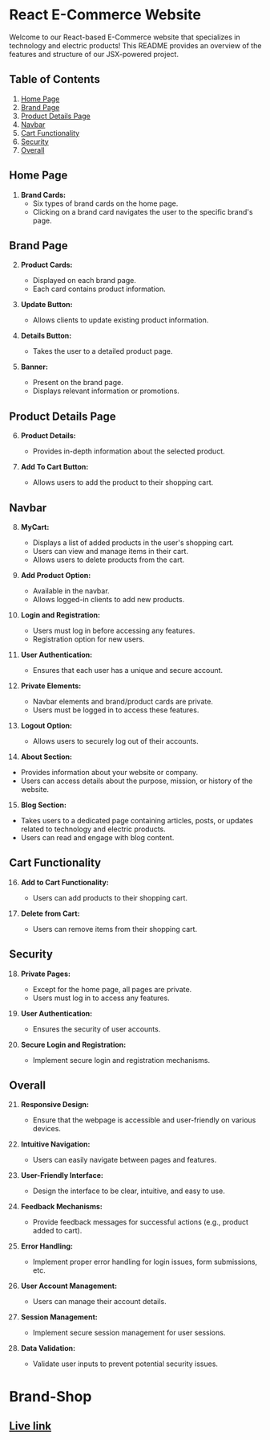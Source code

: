 # React E-Commerce Website

Welcome to our React-based E-Commerce website that specializes in technology and electric products! This README provides an overview of the features and structure of our JSX-powered project.

## Table of Contents

1. [Home Page](#home-page)
2. [Brand Page](#brand-page)
3. [Product Details Page](#product-details-page)
4. [Navbar](#navbar)
5. [Cart Functionality](#cart-functionality)
6. [Security](#security)
7. [Overall](#overall)

## Home Page

1. **Brand Cards:**
   - Six types of brand cards on the home page.
   - Clicking on a brand card navigates the user to the specific brand's page.

## Brand Page

2. **Product Cards:**

   - Displayed on each brand page.
   - Each card contains product information.

3. **Update Button:**

   - Allows clients to update existing product information.

4. **Details Button:**

   - Takes the user to a detailed product page.

5. **Banner:**
   - Present on the brand page.
   - Displays relevant information or promotions.

## Product Details Page

6. **Product Details:**

   - Provides in-depth information about the selected product.

7. **Add To Cart Button:**
   - Allows users to add the product to their shopping cart.

## Navbar

8. **MyCart:**

   - Displays a list of added products in the user's shopping cart.
   - Users can view and manage items in their cart.
   - Allows users to delete products from the cart.

9. **Add Product Option:**

   - Available in the navbar.
   - Allows logged-in clients to add new products.

10. **Login and Registration:**

    - Users must log in before accessing any features.
    - Registration option for new users.

11. **User Authentication:**

    - Ensures that each user has a unique and secure account.

12. **Private Elements:**

    - Navbar elements and brand/product cards are private.
    - Users must be logged in to access these features.

13. **Logout Option:**

    - Allows users to securely log out of their accounts.

14. **About Section:**

- Provides information about your website or company.
- Users can access details about the purpose, mission, or history of the website.

15. **Blog Section:**

- Takes users to a dedicated page containing articles, posts, or updates related to technology and electric products.
- Users can read and engage with blog content.

## Cart Functionality

16. **Add to Cart Functionality:**

    - Users can add products to their shopping cart.

17. **Delete from Cart:**
    - Users can remove items from their shopping cart.

## Security

18. **Private Pages:**

    - Except for the home page, all pages are private.
    - Users must log in to access any features.

19. **User Authentication:**

    - Ensures the security of user accounts.

20. **Secure Login and Registration:**
    - Implement secure login and registration mechanisms.

## Overall

21. **Responsive Design:**

    - Ensure that the webpage is accessible and user-friendly on various devices.

22. **Intuitive Navigation:**

    - Users can easily navigate between pages and features.

23. **User-Friendly Interface:**

    - Design the interface to be clear, intuitive, and easy to use.

24. **Feedback Mechanisms:**

    - Provide feedback messages for successful actions (e.g., product added to cart).

25. **Error Handling:**

    - Implement proper error handling for login issues, form submissions, etc.

26. **User Account Management:**

    - Users can manage their account details.

27. **Session Management:**

    - Implement secure session management for user sessions.

28. **Data Validation:**
    - Validate user inputs to prevent potential security issues.

# Brand-Shop

## [ Live link](https://brash-muscle.surge.sh/)
